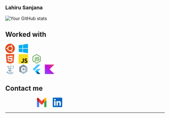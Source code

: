 ### Lahiru Sanjana
![Your GitHub stats](https://github-readme-stats.vercel.app/api?username=snowcodie&show_icons=true&count_private=true&theme=dark)

## Worked with


  <img src="https://github.com/snowcodie/snowcodie/blob/main/src/Ubuntu%20(1).png"  width="30" height="30" >&nbsp;&nbsp;&nbsp;<img src="https://github.com/snowcodie/snowcodie/blob/main/src/Microsoft%20Windows.png"  width="30" height="30">
<br>
<img src="https://github.com/snowcodie/snowcodie/blob/main/src/HTML5.png"  width="30" height="30" >&nbsp;&nbsp;&nbsp;<img src="https://github.com/snowcodie/snowcodie/blob/main/src/Javascript.png"  width="30" height="30">&nbsp;&nbsp;&nbsp;<img src="https://github.com/snowcodie/snowcodie/blob/main/src/Nodejs.png"  width="30" height="30" >&nbsp;&nbsp;&nbsp;
<br>
<img src="https://github.com/snowcodie/snowcodie/blob/main/src/Java.png"  width="30" height="30" >&nbsp;&nbsp;&nbsp;<img src="https://github.com/snowcodie/snowcodie/blob/main/src/C.png"  width="30" height="30">&nbsp;&nbsp;&nbsp;<img src="https://github.com/snowcodie/snowcodie/blob/main/src/Flutter.png"  width="30" height="30" >&nbsp;&nbsp;&nbsp;<img src="https://github.com/snowcodie/snowcodie/blob/main/src/Kotlin.png"  width="30" height="30" >&nbsp;&nbsp;&nbsp;


  





## Contact me
<a href="mailto:lahirusanjana1@gmail.com" style="text-decoration: none;">
  <img src="https://github.com/snowcodie/snowcodie/blob/main/src/Group%2014.png"  width="30" height="30" style="margin-left: 100px;">
</a>
&nbsp;&nbsp;&nbsp;
<a href="https://www.linkedin.com/in/lahiru-sanjana-024aba28a/" style="text-decoration: none;">
  <img src="https://github.com/snowcodie/snowcodie/blob/main/src/Vector.png"  width="30" height="30" style="margin-right: 100px;">
</a>
<br>

<!--
## Contact

- 

## Find Me Online

- [Include links to your personal website, LinkedIn, Twitter, and other relevant online profiles]
-->

---





<!--
**snowcodie/snowcodie** is a ✨ _special_ ✨ repository because its `README.md` (this file) appears on your GitHub profile.

Here are some ideas to get you started:

- 🔭 I’m currently working on ...
- 🌱 I’m currently learning ...
- 👯 I’m looking to collaborate on ...
- 🤔 I’m looking for help with ...
- 💬 Ask me about ...
- 📫 How to reach me: ...
- 😄 Pronouns: ...
- ⚡ Fun fact: ...
-->
